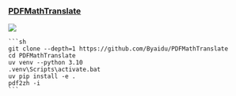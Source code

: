### [PDFMathTranslate](https://github.com/Byaidu/PDFMathTranslate)

![](https://img.shields.io/github/license/Byaidu/PDFMathTranslate?style=flat-square)

````{tab} From source
```sh
git clone --depth=1 https://github.com/Byaidu/PDFMathTranslate
cd PDFMathTranslate
uv venv --python 3.10
.venv\Scripts\activate.bat
uv pip install -e .
pdf2zh -i
```
````